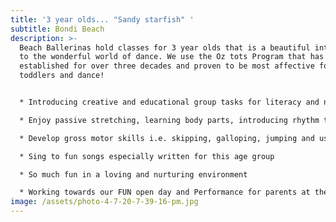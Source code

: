 ```yaml
---
title: '3 year olds... "Sandy starfish" '
subtitle: Bondi Beach
description: >-
  Beach Ballerinas hold classes for 3 year olds that is a beautiful introduction
  to the wonderful world of dance. We use the Oz tots Program that has been
  established for over three decades and proven to be most affective for
  toddlers and dance! 


  * Introducing creative and educational group tasks for literacy and numeracy

  * Enjoy passive stretching, learning body parts, introducing rhythm through clapping and beating to music and using musical instruments

  * Develop gross motor skills i.e. skipping, galloping, jumping and using props

  * Sing to fun songs especially written for this age group

  * So much fun in a loving and nurturing environment 

  * Working towards our FUN open day and Performance for parents at the end of each Term
image: /assets/photo-4-7-20-7-39-16-pm.jpg
---
```

